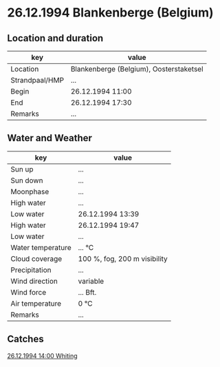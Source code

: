 # 26.12.1994 Blankenberge (Belgium)

## Location and duration

key | value |
----|-------|
Location | Blankenberge (Belgium), Oosterstaketsel |
Strandpaal/HMP | ... |
Begin | 26.12.1994 11:00 |
End | 26.12.1994 17:30 |
Remarks | ... |

## Water and Weather

key | value |
----|-------|
Sun up | ... |
Sun down | ... |
Moonphase | ... |
High water | ... |
Low water | 26.12.1994 13:39 |
High water | 26.12.1994 19:47 |
Low water | ... |
Water temperature | ... °C |
Cloud coverage | 100 %, fog, 200 m visibility |
Precipitation | ... |
Wind direction | variable |
Wind force | ... Bft. |
Air temperature | 0 °C |
Remarks | ... |

## Catches

[26.12.1994 14:00 Whiting](catches/19941226_1400.md)


